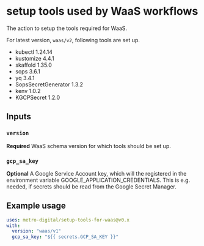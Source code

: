 # setup tools used by WaaS workflows

The action to setup the tools required for WaaS.

For latest version, `waas/v2`, following tools are set up.

- kubectl 1.24.14
- kustomize 4.4.1
- skaffold 1.35.0
- sops 3.6.1
- yq 3.4.1
- SopsSecretGenerator 1.3.2
- kenv 1.0.2
- KGCPSecret 1.2.0

## Inputs

### `version`

**Required** WaaS schema version for which tools should be set up.

### `gcp_sa_key`

**Optional** A Google Service Account key, which will the registered in the environment variable GOOGLE_APPLICATION_CREDENTIALS. This is e.g. needed, if secrets should be read from the Google Secret Manager.

## Example usage

```yaml
uses: metro-digital/setup-tools-for-waas@v0.x
with:
  version: "waas/v1"
  gcp_sa_key: "${{ secrets.GCP_SA_KEY }}"
```
